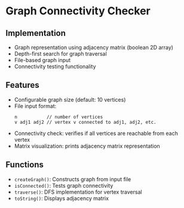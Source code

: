 # Graph Connectivity Checker

## Implementation
- Graph representation using adjacency matrix (boolean 2D array)
- Depth-first search for graph traversal
- File-based graph input
- Connectivity testing functionality

## Features
- Configurable graph size (default: 10 vertices)
- File input format:
  ```
  n           // number of vertices
  v adj1 adj2 // vertex v connected to adj1, adj2, etc.
  ```
- Connectivity check: verifies if all vertices are reachable from each vertex
- Matrix visualization: prints adjacency matrix representation

## Functions
- `createGraph()`: Constructs graph from input file
- `isConnected()`: Tests graph connectivity
- `traverse()`: DFS implementation for vertex traversal
- `toString()`: Displays adjacency matrix
